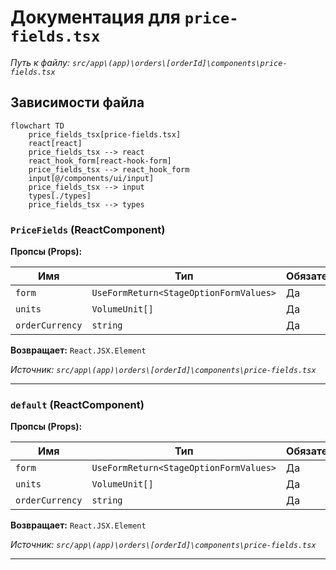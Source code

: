 # Документация для `price-fields.tsx`

*Путь к файлу: `src/app\(app)\orders\[orderId]\components\price-fields.tsx`*

## Зависимости файла

```mermaid
flowchart TD
    price_fields_tsx[price-fields.tsx]
    react[react]
    price_fields_tsx --> react
    react_hook_form[react-hook-form]
    price_fields_tsx --> react_hook_form
    input[@/components/ui/input]
    price_fields_tsx --> input
    types[./types]
    price_fields_tsx --> types
```

### `PriceFields` (ReactComponent)

**Пропсы (Props):**

| Имя | Тип | Обязательный | Описание |
|---|---|---|---|
| `form` | `UseFormReturn<StageOptionFormValues>` | Да |  |
| `units` | `VolumeUnit[]` | Да |  |
| `orderCurrency` | `string` | Да |  |

**Возвращает:** `React.JSX.Element`

*Источник: `src/app\(app)\orders\[orderId]\components\price-fields.tsx`*

---
### `default` (ReactComponent)

**Пропсы (Props):**

| Имя | Тип | Обязательный | Описание |
|---|---|---|---|
| `form` | `UseFormReturn<StageOptionFormValues>` | Да |  |
| `units` | `VolumeUnit[]` | Да |  |
| `orderCurrency` | `string` | Да |  |

**Возвращает:** `React.JSX.Element`

*Источник: `src/app\(app)\orders\[orderId]\components\price-fields.tsx`*

---
